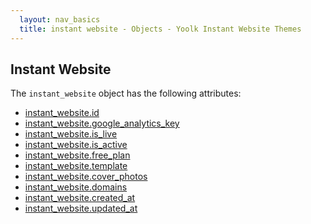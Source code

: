```yaml
---
  layout: nav_basics
  title: instant website - Objects - Yoolk Instant Website Themes
---
```


<h2 class="section-title">Instant Website</h2>

The <code>instant_website</code> object has the following attributes:

<div class="panel">
  <div class="panel-body">
    <ul>
      <li>
        <a href="#id">instant_website.id</a>
      </li>
      <li>
        <a href="#google_analytics_key">instant_website.google_analytics_key</a>
      </li>
      <li>
        <a href="#is_live">instant_website.is_live</a>
      </li>
      <li>
        <a href="#is_active">instant_website.is_active</a>
      </li>
      <li>
        <a href="#free_plan">instant_website.free_plan</a>
      </li>
      <li>
        <a href="#template">instant_website.template</a>
      </li>
      <li>
        <a href="#cover_photos">instant_website.cover_photos</a>
      </li>
      <li>
        <a href="#domains">instant_website.domains</a>
      </li>
      <li>
        <a href="#created_at">instant_website.created_at</a>
      </li>
      <li>
        <a href="#updated_at">instant_website.updated_at</a>
      </li>
    </ul>
  </div>
</div>
